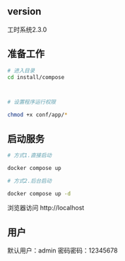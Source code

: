 ## version
工时系统2.3.0


## 准备工作

```bash
# 进入目录
cd install/compose



# 设置程序运行权限

chmod +x conf/app/*

```


## 启动服务

```bash
# 方式1.直接启动

docker compose up

# 方式2.后台启动

docker compose up -d

```

浏览器访问 http://localhost


## 用户
默认用户：admin
密码密码：12345678